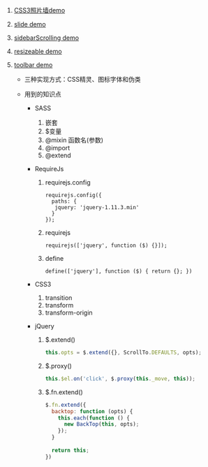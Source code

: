 1. [CSS3照片墙demo](https://lusg02.github.io/Exercises/photowall.html#bg3)
   <br>

2. [slide demo](https://lusg02.github.io/Exercises/slide/index.html)
   <br>

3. [sidebarScrolling demo](https://lusg02.github.io/Exercises/Sidebar%20Rolling/index.html)

4. [resizeable demo](https://lusg-2.github.io/exercises/resizeable/index.html)

5. [toolbar demo](https://lusg02.github.io/Exercises/tollbar/index.html)

   - 三种实现方式：CSS精灵、图标字体和伪类

   - 用到的知识点

     - SASS
     

       1. 嵌套
       2. $变量
       3. @mixin 函数名(参数)
       4. @import
       5. @extend

     - RequireJs
     

       1. requirejs.config

          ```
          requirejs.config({  
            paths: {    
             jquery: 'jquery-1.11.3.min'  
            }
          });
          ```

       2. requirejs

          ```
          requirejs(['jquery', function ($) {}]);
          ```

       3. define

          ```
          define(['jquery'], function ($) { return {}; })
          ```

     - CSS3
     

       1. transition
       2. transform
       3. transform-origin

     - jQuery
     

       1. $.extend()

          ```javascript
          this.opts = $.extend({}, ScrollTo.DEFAULTS, opts);
          ```

       2. $.proxy()

          ```javascript
          this.$el.on('click', $.proxy(this._move, this));
          ```

       3. $.fn.extend()

          ```javascript
          $.fn.extend({
            backtop: function (opts) {
              this.each(function () {
                new BackTop(this, opts);
              });
            }
            
            return this;
          })
          ```
